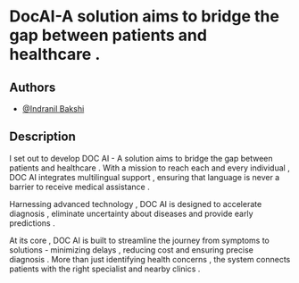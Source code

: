 
# DocAI-A solution aims to bridge the gap between patients and healthcare .


## Authors

- [@Indranil Bakshi](https://github.com/Indranil-123)


## Description
 I set out to develop DOC AI  - A solution aims to bridge the gap between patients and healthcare . With a mission to reach each and every individual , DOC AI integrates multilingual support , ensuring that language is never a barrier to receive medical assistance . 

Harnessing advanced technology , DOC AI is  designed to accelerate diagnosis , eliminate uncertainty about diseases and provide early predictions . 

At its core , DOC AI is built to streamline the journey from symptoms to solutions - minimizing delays , reducing cost and ensuring precise diagnosis . More than just identifying health concerns , the system connects patients with the right specialist and nearby clinics .






